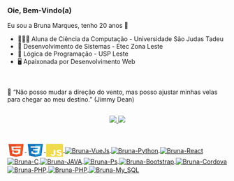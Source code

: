 ### Oie, Bem-Vindo(a)
Eu sou a Bruna Marques, tenho 20 anos 👋

- 👩🏻‍💻 Aluna de Ciência da Computação - Universidade São Judas Tadeu 
- 📔 Desenvolvimento de Sistemas - Etec Zona Leste
- 📖 Lógica de Programação - USP Leste
- 🖥️ Apaixonada por Desenvolvimento Web

##
<br>
🌻 “Não posso mudar a direção do vento, mas posso ajustar minhas velas para chegar ao meu destino.” (Jimmy Dean)

##

<div align="center">
  <a href="https://github.com/BrunaMarques1612">
  <img height="160em" src="https://github-readme-stats.vercel.app/api?username=BrunaMarques1612&show_icons=true&theme=dracula&include_all_commits=true&count_private=true"/>
  <img height="160em" src="https://github-readme-stats.vercel.app/api/top-langs/?username=BrunaMarques1612&layout=compact&langs_count=7&theme=dracula"/>
</div>
  
##  
  <div style="display: inline_block"><br>
  <img align="center" alt="Bruna-HTML" height="30" width="40" src="https://raw.githubusercontent.com/devicons/devicon/master/icons/html5/html5-original.svg">
  <img align="center" alt="Bruna-CSS" height="30" width="40" src="https://raw.githubusercontent.com/devicons/devicon/master/icons/css3/css3-original.svg">
  <img align="center" alt="Bruna-Js" height="30" width="40" src="https://raw.githubusercontent.com/devicons/devicon/master/icons/javascript/javascript-plain.svg">
  <img align="center" alt="Bruna-VueJs" height="30" width="40" src="https://icongr.am/devicon/vuejs-original.svg?size=128&color=currentColor">
  <img align="center" alt="Bruna-Python" height="30" width="40" src="https://icongr.am/devicon/python-original.svg?size=128&color=currentColor">
  <img align="center" alt="Bruna-React" height="30" width="40" src="https://icongr.am/devicon/react-original-wordmark.svg?size=128&color=currentColor">
  <img align="center" alt="Bruna-C" height="30" width="40" src="https://icongr.am/devicon/c-original.svg?size=128&color=currentColor">
  <img align="center" alt="Bruna-JAVA" height="30" width="40" src="https://icongr.am/devicon/java-original.svg?size=128&color=currentColor">
  <img align="center" alt="Bruna-Ps" height="30" width="40" src="https://icongr.am/devicon/photoshop-plain.svg?size=128&color=3161a0">
  <img align="center" alt="Bruna-Bootstrap" height="30" width="40" src="https://icongr.am/devicon/bootstrap-plain.svg?size=128&color=7e46d2">
  <img align="center" alt="Bruna-Cordova" height="30" width="40" src="https://icongr.am/simple/apachecordova.svg?size=128&color=currentColor&colored=false">
  <img align="center" alt="Bruna-PHP" height="50" width="60" src="https://icongr.am/devicon/php-original.svg?size=128&color=000000">
   <img align="center" alt="Bruna-PHP" height="30" width="40" src="https://icongr.am/devicon/laravel-plain-wordmark.svg?size=128&color=e14023">  
  <img align="center" alt="Bruna-My_SQL" height="50" width="60" src="https://icongr.am/devicon/mysql-original-wordmark.svg?size=128&color=currentColor">

 
  
##
 
  

